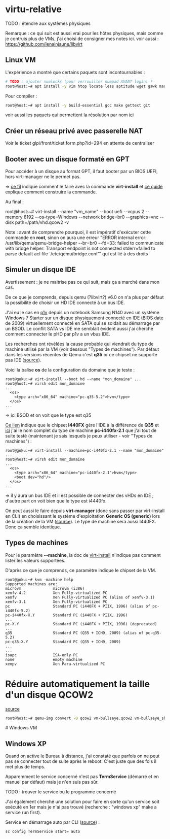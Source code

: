 # virtu-relative
TODO : étendre aux systèmes physiques

Remarque : ce qui suit est aussi vrai pour les hôtes physiques, mais comme je contruis plus de VMs, j'ai choisi de consigner mes notes ici.
voir aussi : https://github.com/lenainjaune/libvirt
## Linux VM
L'expérience a montré que certains paquets sont incontournables :
```sh
# TODO : ajouter numlockx (pour verrouiller numpad AVANT login) ?
root@host:~# apt install -y vim htop locate less aptitude wget gawk man sshfs rsync tree curl net-tools gnupg2 rfkill util-linux nmap tcpdump binutils screen pv ntfs-3g
```
Pour compiler :
```sh
root@host:~# apt install -y build-essential gcc make gettext git
```
voir aussi les paquets qui permettent la résolution par nom [ici](https://github.com/lenainjaune/network_howto#acc%C3%A9s-r%C3%A9seau-par-nom)

## Créer un réseau privé avec passerelle NAT
Voir le ticket glpi/front/ticket.form.php?id=294 en attente de centraliser

## Booter avec un disque formaté en GPT
Pour accéder à un disque au format GPT, il faut booter par un BIOS UEFI, hors virt-manager ne le permet pas.

=> [ce fil](https://blog.wikichoon.com/2016/01/uefi-support-in-virt-install-and-virt.html) indique comment le faire avec la commande **virt-install** et [ce guide](https://www.golinuxcloud.com/virt-install-examples-kvm-virt-commands-linux/) explique comment construire la commande.

Au final :

root@host:~# virt-install --name "vm_name" --boot uefi --vcpus 2 --memory 8192 --os-type=Windows --network bridge=br0 --graphics=vnc --disk path=/path/vhd.qcow2 -v

Note : avant de comprendre pourquoi, il est impératif d'exécuter cette commande en **root**, sinon on aura une erreur "ERROR internal error: /usr/lib/qemu/qemu-bridge-helper --br=br0 --fd=33: failed to communicate with bridge helper: Transport endpoint is not connected
stderr=failed to parse default acl file `/etc/qemu/bridge.conf'" qui est lié à des droits

## Simuler un disque IDE
Avertissement : je ne maitrise pas ce qui suit, mais ça a marché dans mon cas.

De ce que je comprends, depuis qemu (?libvirt?) v6.0 on n'a plus par défaut la possibilité de choisir un HD IDE connecté à un bus IDE. 

J'ai eu le cas en [p1v](https://github.com/lenainjaune/p2v_vs_v2p_vs_p1v) depuis un notebook Samsung N140 avec un système Windows 7 Starter sur un disque physiquement connecté en IDE (BIOS date de 2009) virtuellement connecté en SATA qui se soldait au démarrage par un BSOD. Le conflit SATA vs IDE me semblait évident aussi j'ai cherché comment connecter le pHD par p1v a un vbus IDE. 

Les recherches ont révélées la cause probable qui viendrait du type de machine utilisé par la VM (voir dessous "Types de machines"). Par défaut dans les versions récentes de Qemu c'est **q35** or ce chipset ne supporte pas IDE ([source](https://github.com/dmacvicar/terraform-provider-libvirt/issues/667)).

Voici la balise **os** de la configuration du domaine que je teste :
```
root@goku:~# virt-install --boot hd --name "mon_domaine" ...
root@host:~# virsh edit mon_domaine
...
  <os>
    <type arch="x86_64" machine="pc-q35-5.2">hvm</type>
  </os>
...
```
=> ici BSOD et on voit que le type est q35


[Ce lien](https://bugzilla.redhat.com/show_bug.cgi?id=1437253#c5) indique que le chipset **I440FX** gère l'IDE à la différence de **Q35** et [ici](https://serverfault.com/questions/637917/how-can-i-change-qemu-kvm-machine-architecture-from-440fx-to-q35-with-virsh-edit) j'ai le nom complet du type de machine **pc-i440fx-2.1** que j'ai tout de suite testé (maintenant je sais lesquels je peux utiliser - voir "Types de machines") :
```
root@goku:~# virt-install --machine=pc-i440fx-2.1 --name "mon_domaine" ...
root@host:~# virsh edit mon_domaine
...
  <os>
    <type arch="x86_64" machine="pc-i440fx-2.1">hvm</type>
    <boot dev="hd"/>
  </os>
...
```
 => il y aura un bus IDE et il est possible de connecter des vHDs en IDE ; d'autre part on voit bien que le type est i4440fx.
 
On peut aussi le faire depuis **virt-manager** (donc sans passer par virt-install en CLI) en choisissant le système d'exploitation **Generic OS (generic)** lors de la création de la VM ([source](https://mangolassi.it/topic/19099/virt-manager-ide-disks/58?lang=fr)). Le type de machine sera aussi I440FX. Donc ça semble identique.

## Types de machines
Pour le paramètre **--machine**, la doc de [virt-install](https://manpages.org/virt-install) n'indique pas comment lister les valeurs supportées.

D'après ce que je comprends, ce paramètre indique le chipset de la VM.

```
root@goku:~# kvm -machine help
Supported machines are:
microvm              microvm (i386)
xenfv-4.2            Xen Fully-virtualized PC
xenfv                Xen Fully-virtualized PC (alias of xenfv-3.1)
xenfv-3.1            Xen Fully-virtualized PC
pc                   Standard PC (i440FX + PIIX, 1996) (alias of pc-i440fx-5.2)
pc-i440fx-X.Y        Standard PC (i440FX + PIIX, 1996)
...
pc-X.Y               Standard PC (i440FX + PIIX, 1996) (deprecated)
...
q35                  Standard PC (Q35 + ICH9, 2009) (alias of pc-q35-5.2)
pc-q35-X.Y           Standard PC (Q35 + ICH9, 2009)
...
...
isapc                ISA-only PC
none                 empty machine
xenpv                Xen Para-virtualized PC
```
# Réduire automatiquement la taille d'un disque QCOW2
[source](https://tuxfixer.com/how-to-shrink-openstack-qcow2-image-with-qemu-img/)
```sh
root@host:~# qemu-img convert -O qcow2 vm-bullseye.qcow2 vm-bullseye_shrinked.qcow2
```
# Windows VM
## Windows XP
Quand on active le Bureau à distance, j'ai constaté que parfois on ne peut pas se connecter tout de suite après le reboot. C'est juste que des fois il met plus de temps.

Apparemment le service concerné n'est pas **TermService** (démarré et en manuel par défaut) mais je n'en suis pas sûr.

TODO : trouver le service ou le programme concerné

J'ai également cherché une solution pour faire en sorte qu'un service soit exécuté en 1er mais je n'ai pas trouvé (recherche : "windows xp" make a service run first).

Service en démarrage auto par CLI ([source](https://www.windows-commandline.com/start-terminal-services-command-line/)) :
```bash
sc config TermService start= auto
```
